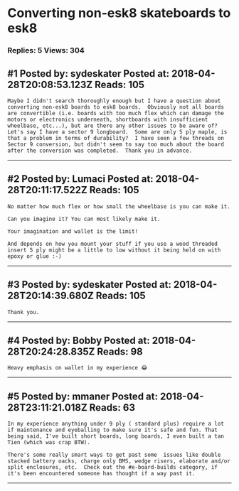 # Converting non-esk8 skateboards to esk8

### Replies: 5 Views: 304

## \#1 Posted by: sydeskater Posted at: 2018-04-28T20:08:53.123Z Reads: 105

```
Maybe I didn't search thoroughly enough but I have a question about converting non-esk8 boards to esk8 boards.  Obviously not all boards are convertible (i.e. boards with too much flex which can damage the motors or electronics underneath, shortboards with insufficient wheelbase, etc...), but are there any other issues to be aware of?  Let's say I have a sector 9 longboard.  Some are only 5 ply maple, is that a problem in terms of durability?  I have seen a few threads on Sector 9 conversion, but didn't seem to say too much about the board after the conversion was completed.  Thank you in advance.
```

---
## \#2 Posted by: Lumaci Posted at: 2018-04-28T20:11:17.522Z Reads: 105

```
No matter how much flex or how small the wheelbase is you can make it.

Can you imagine it? You can most likely make it.

Your imagination and wallet is the limit!

And depends on how you mount your stuff if you use a wood threaded insert 5 ply might be a little to low without it being held on with epoxy or glue :-)
```

---
## \#3 Posted by: sydeskater Posted at: 2018-04-28T20:14:39.680Z Reads: 105

```
Thank you.
```

---
## \#4 Posted by: Bobby Posted at: 2018-04-28T20:24:28.835Z Reads: 98

```
Heavy emphasis on wallet in my experience 😂
```

---
## \#5 Posted by: mmaner Posted at: 2018-04-28T23:11:21.018Z Reads: 63

```
In my experience anything under 9 ply ( standard plus) require a lot if maintenance and eyeballing to make sure it's safe and fun. That being said, I've built short boards, long boards, I even built a tan Tien (which was crap BTW). 

There's some really smart ways to get past some  issues like double stacked battery oacks, charge only BMS, wedge risers, elaborate and/or split enclosures, etc.  Check out the #e-board-builds category, if it's been encountered someone has thought if a way past it.
```

---
